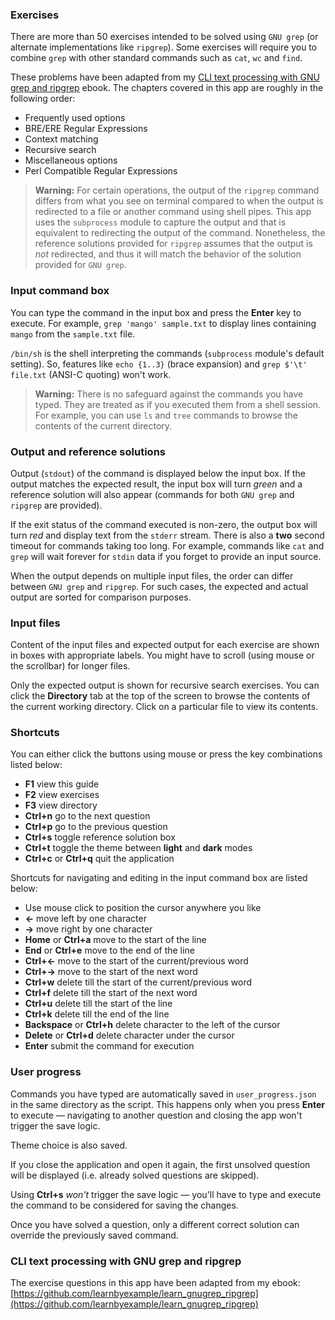### Exercises

There are more than 50 exercises intended to be solved using `GNU grep` (or alternate implementations like `ripgrep`). Some exercises will require you to combine `grep` with other standard commands such as `cat`, `wc` and `find`.

These problems have been adapted from my [CLI text processing with GNU grep and ripgrep](https://github.com/learnbyexample/learn_gnugrep_ripgrep) ebook. The chapters covered in this app are roughly in the following order:

* Frequently used options
* BRE/ERE Regular Expressions
* Context matching
* Recursive search
* Miscellaneous options
* Perl Compatible Regular Expressions

> **Warning:** For certain operations, the output of the `ripgrep` command differs from what you see on terminal compared to when the output is redirected to a file or another command using shell pipes. This app uses the `subprocess` module to capture the output and that is equivalent to redirecting the output of the command. Nonetheless, the reference solutions provided for `ripgrep` assumes that the output is *not* redirected, and thus it will match the behavior of the solution provided for `GNU grep`.

### Input command box

You can type the command in the input box and press the **Enter** key to execute. For example, `grep 'mango' sample.txt` to display lines containing `mango` from the `sample.txt` file.

`/bin/sh` is the shell interpreting the commands (`subprocess` module's default setting). So, features like `echo {1..3}` (brace expansion) and `grep $'\t' file.txt` (ANSI-C quoting) won't work.

> **Warning:** There is no safeguard against the commands you have typed. They are treated as if you executed them from a shell session. For example, you can use `ls` and `tree` commands to browse the contents of the current directory.

### Output and reference solutions

Output (`stdout`) of the command is displayed below the input box. If the output matches the expected result, the input box will turn *green* and a reference solution will also appear (commands for both `GNU grep` and `ripgrep` are provided).

If the exit status of the command executed is non-zero, the output box will turn *red* and display text from the `stderr` stream. There is also a **two** second timeout for commands taking too long. For example, commands like `cat` and `grep` will wait forever for `stdin` data if you forget to provide an input source.

When the output depends on multiple input files, the order can differ between `GNU grep` and `ripgrep`. For such cases, the expected and actual output are sorted for comparison purposes.

### Input files

Content of the input files and expected output for each exercise are shown in boxes with appropriate labels. You might have to scroll (using mouse or the scrollbar) for longer files.

Only the expected output is shown for recursive search exercises. You can click the **Directory** tab at the top of the screen to browse the contents of the current working directory. Click on a particular file to view its contents.

### Shortcuts

You can either click the buttons using mouse or press the key combinations listed below:

* **F1** view this guide
* **F2** view exercises
* **F3** view directory
* **Ctrl+n** go to the next question
* **Ctrl+p** go to the previous question
* **Ctrl+s** toggle reference solution box
* **Ctrl+t** toggle the theme between **light** and **dark** modes
* **Ctrl+c** or **Ctrl+q** quit the application

Shortcuts for navigating and editing in the input command box are listed below:

* Use mouse click to position the cursor anywhere you like
* **←** move left by one character
* **→** move right by one character
* **Home** or **Ctrl+a** move to the start of the line
* **End** or **Ctrl+e** move to the end of the line
* **Ctrl+←** move to the start of the current/previous word
* **Ctrl+→** move to the start of the next word
* **Ctrl+w** delete till the start of the current/previous word
* **Ctrl+f** delete till the start of the next word
* **Ctrl+u** delete till the start of the line
* **Ctrl+k** delete till the end of the line
* **Backspace** or **Ctrl+h** delete character to the left of the cursor
* **Delete** or **Ctrl+d** delete character under the cursor
* **Enter** submit the command for execution

### User progress

Commands you have typed are automatically saved in `user_progress.json` in the same directory as the script. This happens only when you press **Enter** to execute — navigating to another question and closing the app won't trigger the save logic.

Theme choice is also saved.

If you close the application and open it again, the first unsolved question will be displayed (i.e. already solved questions are skipped).

Using **Ctrl+s** *won't* trigger the save logic — you'll have to type and execute the command to be considered for saving the changes.

Once you have solved a question, only a different correct solution can override the previously saved command.

### CLI text processing with GNU grep and ripgrep

The exercise questions in this app have been adapted from my ebook: [https://github.com/learnbyexample/learn_gnugrep_ripgrep](https://github.com/learnbyexample/learn_gnugrep_ripgrep)

